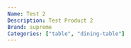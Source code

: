 ```yaml
---
Name: Test 2
Description: Test Product 2
Brand: supreme
Categories: ["table", "dining-table"]
---
```

